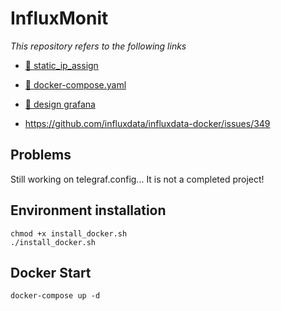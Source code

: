 # InfluxMonit
_This repository refers to the following links_

* [:link: static_ip_assign](https://bug41.tistory.com/entry/Docker-%EC%BB%A8%ED%85%8C%EC%9D%B4%EB%84%88-%EA%B3%A0%EC%A0%95-IP-%EC%A7%80%EC%A0%95%ED%95%98%EB%8A%94%EB%B2%95-%EB%8F%84%EC%BB%A4-%EC%BB%A8%ED%85%8C%EC%9D%B4%EB%84%88-IP%EB%B3%80%EB%8F%99-%EB%8F%84%EC%BB%A4-%EB%84%A4%ED%8A%B8%EC%9B%8C%ED%81%AC)

* [:link: docker-compose.yaml](https://johncom.tistory.com/36)

* [:link: design grafana](https://itprogramming119.tistory.com/entry/InfluxDB-%EB%8D%B0%EC%9D%B4%ED%84%B0%EB%A5%BC-Grafana%EC%97%90-%EC%8B%9C%EA%B0%81%ED%99%94%ED%95%98%EB%8A%94-%EC%98%88%EC%A0%9C)

* https://github.com/influxdata/influxdata-docker/issues/349
  
## Problems

Still working on telegraf.config...
It is not a completed project!

## Environment installation

    chmod +x install_docker.sh
    ./install_docker.sh

    
## Docker Start

    docker-compose up -d
